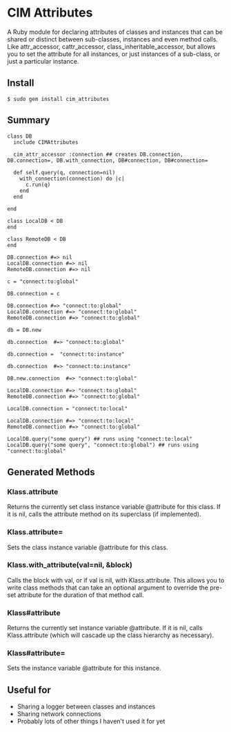 # CIM Attributes

A Ruby module for declaring attributes of classes and instances that can be shared or distinct between sub-classes, instances and even method calls.  Like attr_accessor, cattr_accessor, class_inheritable_accessor, but allows you to set the attribute for all instances, or just instances of a sub-class, or just a particular instance.

## Install

    $ sudo gem install cim_attributes

## Summary

    class DB
      include CIMAttributes
    
      cim_attr_accessor :connection ## creates DB.connection, DB.connection=, DB.with_connection, DB#connection, DB#connection=
    
      def self.query(q, connection=nil)
        with_connection(connection) do |c|
          c.run(q)
        end
      end
    
    end
    
    class LocalDB < DB
    end
    
    class RemoteDB < DB
    end

    DB.connection #=> nil
    LocalDB.connection #=> nil
    RemoteDB.connection #=> nil
    
    c = "connect:to:global"

    DB.connection = c

    DB.connection #=> "connect:to:global"
    LocalDB.connection #=> "connect:to:global"
    RemoteDB.connection #=> "connect:to:global"
    
    db = DB.new

    db.connection  #=> "connect:to:global"
    
    db.connection =  "connect:to:instance"
    
    db.connection  #=> "connect:to:instance"

    DB.new.connection  #=> "connect:to:global"

    LocalDB.connection #=> "connect:to:global"
    RemoteDB.connection #=> "connect:to:global"

    LocalDB.connection = "connect:to:local"

    LocalDB.connection #=> "connect:to:local"
    RemoteDB.connection #=> "connect:to:global"

    LocalDB.query("some query") ## runs using "connect:to:local" 
    LocalDB.query("some query", "connect:to:global") ## runs using "connect:to:global"


## Generated Methods

### Klass.attribute

Returns the currently set class instance variable @attribute for this class. If it is nil, calls the attribute method on its superclass (if implemented).

### Klass.attribute=

Sets the class instance variable @attribute for this class.

### Klass.with_attribute(val=nil, &block)

Calls the block with val, or if val is nil, with Klass.attribute.  This allows you to write class methods that can take an optional argument to override the pre-set attribute for the duration of that method call.

### Klass#attribute

Returns the currently set instance variable @attribute. If it is nil, calls Klass.attribute (which will cascade up the class hierarchy as necessary).

### Klass#attribute=

Sets the instance variable @attribute for this instance.


## Useful for

  * Sharing a logger between classes and instances
  * Sharing network connections
  * Probably lots of other things I haven't used it for yet

